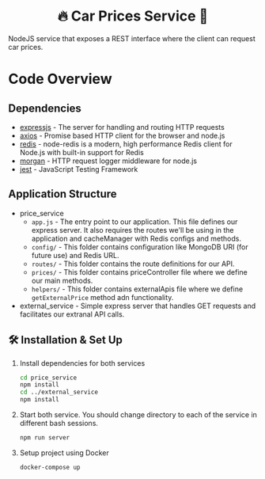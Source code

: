 <h1 align="center">
🔥 Car Prices Service 🚀
</h1>

NodeJS service that exposes a REST interface where the client can request car prices.

# Code Overview

## Dependencies

- [expressjs](https://github.com/expressjs/express) - The server for handling and routing HTTP requests
- [axios](https://github.com/axios/axios) - Promise based HTTP client for the browser and node.js
- [redis](https://www.npmjs.com/package/redis) - node-redis is a modern, high performance Redis client for Node.js with built-in support for Redis
- [morgan](https://www.npmjs.com/package/morgan) - HTTP request logger middleware for node.js
- [jest](https://www.npmjs.com/package/jest) - JavaScript Testing Framework

## Application Structure

- price_service
  - `app.js` - The entry point to our application. This file defines our express server. It also requires the routes we'll be using in the application and cacheManager with Redis configs and methods.
  - `config/` - This folder contains configuration like MongoDB URI (for future use) and Redis URL.
  - `routes/` - This folder contains the route definitions for our API.
  - `prices/` - This folder contains priceController file where we define our main methods.
  - `helpers/` - This folder contains externalApis file where we define `getExternalPrice` method adn functionality.
- external_service - Simple express server that handles GET requests and facilitates our extranal API calls.

## 🛠 Installation & Set Up

1. Install dependencies for both services

   ```sh
   cd price_service
   npm install
   cd ../external_service
   npm install
   ```

2. Start both service. You should change directory to each of the service in different bash sessions.
   ```sh
   npm run server
   ```
3. Setup project using Docker
   ```sh
   docker-compose up
   ```
